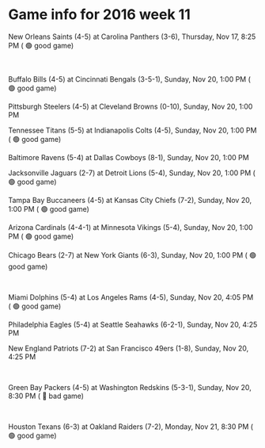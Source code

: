 # Game info for 2016 week 11

New Orleans Saints (4-5) at Carolina Panthers (3-6), Thursday, Nov 17, 8:25 PM (	:green_circle: good game)


<br/>

Buffalo Bills (4-5) at Cincinnati Bengals (3-5-1), Sunday, Nov 20, 1:00 PM (	:green_circle: good game)

Pittsburgh Steelers (4-5) at Cleveland Browns (0-10), Sunday, Nov 20, 1:00 PM

Tennessee Titans (5-5) at Indianapolis Colts (4-5), Sunday, Nov 20, 1:00 PM (	:green_circle: good game)

Baltimore Ravens (5-4) at Dallas Cowboys (8-1), Sunday, Nov 20, 1:00 PM

Jacksonville Jaguars (2-7) at Detroit Lions (5-4), Sunday, Nov 20, 1:00 PM (	:green_circle: good game)

Tampa Bay Buccaneers (4-5) at Kansas City Chiefs (7-2), Sunday, Nov 20, 1:00 PM (	:green_circle: good game)

Arizona Cardinals (4-4-1) at Minnesota Vikings (5-4), Sunday, Nov 20, 1:00 PM (	:green_circle: good game)

Chicago Bears (2-7) at New York Giants (6-3), Sunday, Nov 20, 1:00 PM (	:green_circle: good game)


<br/>

Miami Dolphins (5-4) at Los Angeles Rams (4-5), Sunday, Nov 20, 4:05 PM (	:green_circle: good game)

Philadelphia Eagles (5-4) at Seattle Seahawks (6-2-1), Sunday, Nov 20, 4:25 PM

New England Patriots (7-2) at San Francisco 49ers (1-8), Sunday, Nov 20, 4:25 PM


<br/>

Green Bay Packers (4-5) at Washington Redskins (5-3-1), Sunday, Nov 20, 8:30 PM (	:red_circle: bad game)


<br/>

Houston Texans (6-3) at Oakland Raiders (7-2), Monday, Nov 21, 8:30 PM (	:green_circle: good game)

